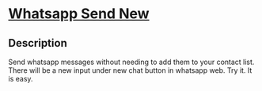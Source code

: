 # [Whatsapp Send New](https://github.com/baturkacamak/userscripts/tree/master/whatsapp-send-new)

## Description

Send whatsapp messages without needing to add them to your contact list. There will be a new input under new chat button in whatsapp web. Try it. It is easy.
